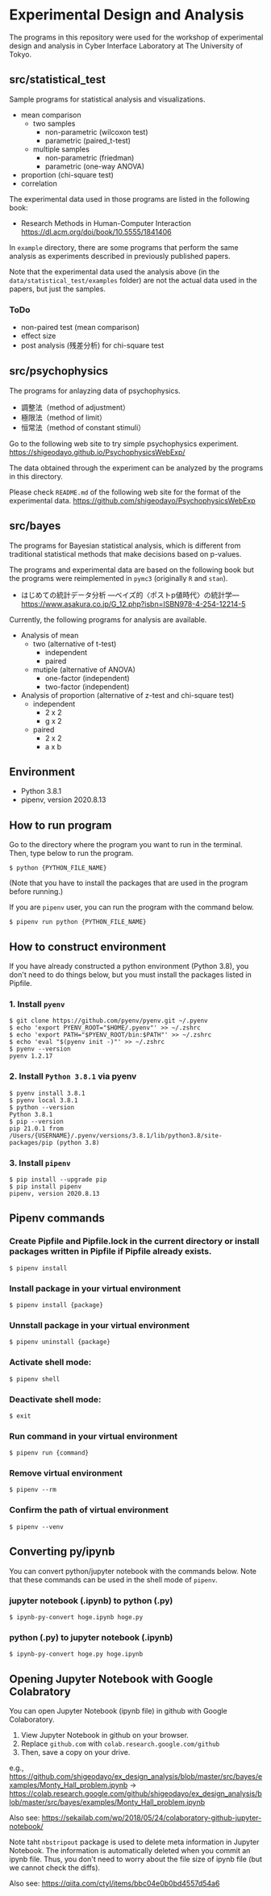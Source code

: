 # Experimental Design and Analysis
The programs in this repository were used for the workshop of experimental design and analysis in Cyber Interface Laboratory at The University of Tokyo.
## src/statistical_test
Sample programs for statistical analysis and visualizations.
- mean comparison
  - two samples
    - non-parametric (wilcoxon test)
    - parametric (paired_t-test)
  - multiple samples
    - non-parametric (friedman)
    - parametric (one-way ANOVA)
- proportion (chi-square test)
- correlation

The experimental data used in those programs are listed in the following book:
- Research Methods in Human-Computer Interaction
https://dl.acm.org/doi/book/10.5555/1841406


In `example` directory, there are some programs that perform the same analysis as experiments described in previously published papers.

Note that the experimental data used the analysis above (in the `data/statistical_test/examples` folder) are not the actual data used in the papers, but just the samples.

### ToDo
- non-paired test (mean comparison)
- effect size
- post analysis (残差分析) for chi-square test

## src/psychophysics
The programs for anlayzing data of psychophysics.
- 調整法（method of adjustment）
- 極限法（method of limit）
- 恒常法（method of constant  stimuli）

Go to the following web site to try simple psychophysics experiment.
https://shigeodayo.github.io/PsychophysicsWebExp/

The data obtained through the experiment can be analyzed by the programs in this directory.

Please check `README.md` of the following web site for the format of the experimental data.
https://github.com/shigeodayo/PsychophysicsWebExp
## src/bayes
The programs for Bayesian statistical analysis, which is different from traditional statistical methods that make decisions based on p-values.

The programs and experimental data are based on the following book but the programs were reimplemented in `pymc3` (originally `R` and `stan`).
- はじめての統計データ分析 ―ベイズ的〈ポストp値時代〉の統計学― https://www.asakura.co.jp/G_12.php?isbn=ISBN978-4-254-12214-5

Currently, the following programs for analysis are available.
- Analysis of mean
  - two (alternative of t-test)
    - independent
    - paired
  - mutiple (alternative of ANOVA)
    - one-factor (independent)
    - two-factor (independent)
- Analysis of proportion (alternative of z-test and chi-square test)
  - independent
    - 2 x 2
    - g x 2
  - paired
    - 2 x 2
    - a x b


## Environment
- Python 3.8.1
- pipenv, version 2020.8.13
## How to run program

Go to the directory where the program you want to run in the terminal. Then, type below to run the program.

```shell
$ python {PYTHON_FILE_NAME}
```
(Note that you have to install the packages that are used in the program before running.)


If you are `pipenv` user, you can run the program with the command below.
```shell
$ pipenv run python {PYTHON_FILE_NAME}
```


## How to construct environment
If you have already constructed a python environment (Python 3.8), you don't need to do things below, but you must install the packages listed in Pipfile.

### 1. Install `pyenv`

```shell
$ git clone https://github.com/pyenv/pyenv.git ~/.pyenv
$ echo 'export PYENV_ROOT="$HOME/.pyenv"' >> ~/.zshrc
$ echo 'export PATH="$PYENV_ROOT/bin:$PATH"' >> ~/.zshrc
$ echo 'eval "$(pyenv init -)"' >> ~/.zshrc
$ pyenv --version
pyenv 1.2.17
```

### 2. Install `Python 3.8.1` via pyenv

```shell
$ pyenv install 3.8.1
$ pyenv local 3.8.1
$ python --version
Python 3.8.1
$ pip --version
pip 21.0.1 from /Users/{USERNAME}/.pyenv/versions/3.8.1/lib/python3.8/site-packages/pip (python 3.8)
```

### 3. Install `pipenv`

```shell
$ pip install --upgrade pip
$ pip install pipenv
pipenv, version 2020.8.13
```

## Pipenv commands
### Create Pipfile and Pipfile.lock in the current directory or install packages written in Pipfile if Pipfile already exists.
```shell
$ pipenv install
```

### Install package in your virtual environment
```shell
$ pipenv install {package}
```

### Unnstall package in your virtual environment
```shell
$ pipenv uninstall {package}
```

### Activate shell mode:
```shell
$ pipenv shell
```
### Deactivate shell mode:
```shell
$ exit
```
### Run command in your virtual environment
```shell
$ pipenv run {command}
```

### Remove virtual environment
```shell
$ pipenv --rm
```

### Confirm the path of virtual environment
```shell
$ pipenv --venv
```


## Converting py/ipynb
You can convert python/jupyter notebook with the commands below.
Note that these commands can be used in the shell mode of `pipenv`.

### jupyter notebook (.ipynb) to python (.py)
```shell
$ ipynb-py-convert hoge.ipynb hoge.py
```

### python (.py) to jupyter notebook (.ipynb)
```shell
$ ipynb-py-convert hoge.py hoge.ipynb
```

## Opening Jupyter Notebook with Google Colabratory
You can open Jupyter Notebook (ipynb file) in github with Google Colaboratory.

1. View Jupyter Notebook in github on your browser.
2. Replace `github.com` with `colab.research.google.com/github`
3. Then, save a copy on your drive.

e.g.,
https://github.com/shigeodayo/ex_design_analysis/blob/master/src/bayes/examples/Monty_Hall_problem.ipynb
->
https://colab.research.google.com/github/shigeodayo/ex_design_analysis/blob/master/src/bayes/examples/Monty_Hall_problem.ipynb

Also see:
https://sekailab.com/wp/2018/05/24/colaboratory-github-jupyter-notebook/

Note taht `nbstripout` package is used to delete meta information in Jupyter Notebook.
The information is automatically deleted when you commit an ipynb file.
Thus, you don't need to worry about the file size of ipynb file (but we cannot check the diffs).

Also see:
https://qiita.com/ctyl/items/bbc04e0b0bd4557d54a6
